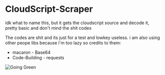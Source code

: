 # CloudScript-Scraper
idk what to name this, but it gets the cloudscript source and decode it, pretty basic and don't mind the shit codes

The codes are shit and its just for a test
and lowkey useless. i am also using other peope libs because i'm too lazy so credits to them:
- macaron - Base64
- Code-Building - requests

<img alt="Going Green" src="https://img.shields.io/badge/Working as of: - 3/27/2021-0078D6?style=for-the-badge&color=green"/>
